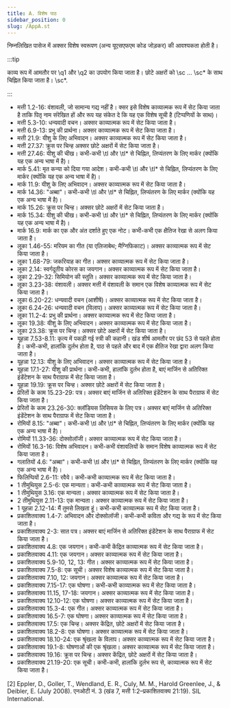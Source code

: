 ```yaml
---
title: A. विशेष पाठ
sidebar_position: 0
slug: /AppA.st
---
```


निम्नलिखित पासेज में अक्सर विशेष स्वरूपण (अन्य यूएसएफएम कोड जोड़कर) की आवश्यकता होती है।

:::tip

काव्य रूप में आमतौर पर \q1 और \q2 का उपयोग किया जाता है। छोटे अक्षरों को \sc … \sc\* के साथ चिह्नित किया जाता है। \sc\*.

:::

- मत्ती 1.2-16: वंशावली, जो सामान्य गद्य नहीं है। क्सर इसे विशेष काव्यात्मक रूप में सेट किया जाता है ताकि पितृ नाम संरेखित हों और रूप यह संकेत दे कि यह एक विशेष सूची है (टिप्पणियों के साथ)।
- मत्ती 5.3-10: धन्यवादी वचन। अक्सर काव्यात्मक रूप में सेट किया जाता है।
- मत्ती 6.9-13: प्रभु की प्रार्थना। अक्सर काव्यात्मक रूप में सेट किया जाता है।
- मत्ती 21.9: यीशु के लिए अभिवादन। अक्सर काव्यात्मक रूप में सेट किया जाता है।
- मत्ती 27.37: क्रूस पर चिन्ह अक्सर छोटे अक्षरों में सेट किया जाता है।
- मत्ती 27.46: यीशु की चीख। कभी-कभी \tl और \tl\* से चिह्नित, लिप्यंतरण के लिए मार्कर (क्योंकि यह एक अन्य भाषा में है)।
- मार्क 5.41: मृत कन्या को दिया गया आदेश। कभी-कभी \tl और \tl\* से चिह्नित, लिप्यंतरण के लिए मार्कर (क्योंकि यह एक अन्य भाषा में है)।
- मार्क 11.9: यीशु के लिए अभिवादन। अक्सर काव्यात्मक रूप में सेट किया जाता है।
- मार्क 14.36: "अब्बा"। कभी-कभी \tl और \tl\* से चिह्नित, लिप्यंतरण के लिए मार्कर (क्योंकि यह एक अन्य भाषा में है)।
- मार्क 15.26: क्रूस पर चिन्ह। अक्सर छोटे अक्षरों में सेट किया जाता है।
- मार्क 15.34: यीशु की चीख। कभी-कभी \tl और \tl\* से चिह्नित, लिप्यंतरण के लिए मार्कर (क्योंकि यह एक अन्य भाषा में है)।
- मार्क 16.9: मार्क का एक और अंत दर्शाते हुए एक नोट। कभी-कभी एक क्षैतिज रेखा से अलग किया जाता है।
- लूका 1.46-55: मरियम का गीत (या एलिजाबेथ; मैग्निफिकाट)। अक्सर काव्यात्मक रूप में सेट किया जाता है।
- लूका 1.68-79: जकरियाह का गीत। अक्सर काव्यात्मक रूप में सेट किया जाता है।
- लूका 2.14: स्वर्गदूतीय कोरस का जयगान। अक्सर काव्यात्मक रूप में सेट किया जाता है।
- लूका 2.29-32: सिमियोन की स्तुति। अक्सर काव्यात्मक रूप में सेट किया जाता है।
- लूका 3.23-38: वंशावली। अक्सर मत्ती में वंशावली के समान एक विशेष काव्यात्मक रूप में सेट किया जाता है।
- लूका 6.20-22: धन्यवादी वचन (आशीषें)। अक्सर काव्यात्मक रूप में सेट किया जाता है।
- लूका 6.24-26: धन्यवादी वचन (विलाप)। अक्सर काव्यात्मक रूप में सेट किया जाता है।
- लूका 11.2-4: प्रभु की प्रार्थना। अक्सर काव्यात्मक रूप में सेट किया जाता है।
- लूका 19.38: यीशु के लिए अभिवादन। अक्सर काव्यात्मक रूप में सेट किया जाता है।
- लूका 23.38: क्रूस पर चिन्ह। अक्सर छोटे अक्षरों में सेट किया जाता है।
- यूहन्ना 7.53-8.11: कृत्य में पकड़ी गई स्त्री की कहानी। खंड शीर्ष आमतौर पर छंद 53 से पहले होता है। कभी-कभी, हालांकि दुर्लभ होता है, पाठ से पहले और बाद में एक क्षैतिज रेखा द्वारा अलग किया जाता है।
- यूहन्ना 12.13: यीशु के लिए अभिवादन। अक्सर काव्यात्मक रूप में सेट किया जाता है।
- यूहन्ना 17.1-27: यीशु की प्रार्थना। कभी-कभी, हालांकि दुर्लभ होता है, बाएं मार्जिन से अतिरिक्त इंडेंटेशन के साथ पैराग्राफ में सेट किया जाता है।
- यूहन्ना 19.19: क्रूस पर चिन्ह। अक्सर छोटे अक्षरों में सेट किया जाता है।
- प्रेरितों के काम 15.23-29: पत्र। अक्सर बाएं मार्जिन से अतिरिक्त इंडेंटेशन के साथ पैराग्राफ में सेट किया जाता है।
- प्रेरितों के काम 23.26-30: क्लॉडियस लिसियस के लिए पत्र। अक्सर बाएं मार्जिन से अतिरिक्त इंडेंटेशन के साथ पैराग्राफ में सेट किया जाता है।
- रोमियों 8.15: "अब्बा"। कभी-कभी \tl और \tl\* से चिह्नित, लिप्यंतरण के लिए मार्कर (क्योंकि यह एक अन्य भाषा में है)।
- रोमियों 11.33-36: दोक्सोलॉजी। अक्सर काव्यात्मक रूप में सेट किया जाता है।
- रोमियों 16.3-16: विशेष अभिवादन। कभी-कभी वंशावलियों के समान विशेष काव्यात्मक रूप में सेट किया जाता है।
- गलातियों 4.6: "अब्बा"। कभी-कभी \tl और \tl\* से चिह्नित, लिप्यंतरण के लिए मार्कर (क्योंकि यह एक अन्य भाषा में है)।
- फिलिप्पियों 2.6-11: रवैये। कभी-कभी काव्यात्मक रूप में सेट किया जाता है।
- 1 तीमुथियुस 2.5-6: एक मान्यता। कभी-कभी काव्यात्मक रूप में सेट किया जाता है।
- 1 तीमुथियुस 3.16: एक मान्यता। अक्सर काव्यात्मक रूप में सेट किया जाता है।
- 2 तीमुथियुस 2.11-13: एक मान्यता। अक्सर काव्यात्मक रूप में सेट किया जाता है।
- 1 यूहन्ना 2.12-14: मैं तुमसे लिखता हूं। कभी-कभी काव्यात्मक रूप में सेट किया जाता है।
- प्रकाशितवाक्य 1.4-7: अभिवादन और दोक्सोलॉजी। कभी-कभी कविता और गद्य के रूप में सेट किया जाता है।
- प्रकाशितवाक्य 2-3: सात पत्र। अक्सर बाएं मार्जिन से अतिरिक्त इंडेंटेशन के साथ पैराग्राफ में सेट किया जाता है।
- प्रकाशितवाक्य 4.8: एक जयगान। कभी-कभी केंद्रित काव्यात्मक रूप में सेट किया जाता है।
- प्रकाशितवाक्य 4.11: एक जयगान। अक्सर काव्यात्मक रूप में सेट किया जाता है।
- प्रकाशितवाक्य 5.9-10, 12, 13: गीत। अक्सर काव्यात्मक रूप में सेट किया जाता है।
- प्रकाशितवाक्य 7.5-8: एक सूची। अक्सर विशेष काव्यात्मक रूप में सेट किया जाता है।
- प्रकाशितवाक्य 7.10, 12: जयगान। अक्सर काव्यात्मक रूप में सेट किया जाता है।
- प्रकाशितवाक्य 7.15-17: एक घोषणा। कभी-कभी काव्यात्मक रूप में सेट किया जाता है।
- प्रकाशितवाक्य 11.15, 17-18: जयगान। अक्सर काव्यात्मक रूप में सेट किया जाता है।
- प्रकाशितवाक्य 12.10-12: एक घोषणा। अक्सर काव्यात्मक रूप में सेट किया जाता है।
- प्रकाशितवाक्य 15.3-4: एक गीत। अक्सर काव्यात्मक रूप में सेट किया जाता है।
- प्रकाशितवाक्य 16.5-7: एक घोषणा। अक्सर काव्यात्मक रूप में सेट किया जाता है।
- प्रकाशितवाक्य 17.5: एक चिन्ह। अक्सर केंद्रित, छोटे अक्षरों में सेट किया जाता है।
- प्रकाशितवाक्य 18.2-8: एक घोषणा। अक्सर काव्यात्मक रूप में सेट किया जाता है।
- प्रकाशितवाक्य 18.10-24: एक श्रृंखला के विलाप। अक्सर काव्यात्मक रूप में सेट किया जाता है।
- प्रकाशितवाक्य 19.1-8: घोषणाओं की एक श्रृंखला। अक्सर काव्यात्मक रूप में सेट किया जाता है।
- प्रकाशितवाक्य 19.16: क्रूस पर चिन्ह। अक्सर केंद्रित, छोटे अक्षरों में सेट किया जाता है।
- प्रकाशितवाक्य 21.19-20: एक सूची। कभी-कभी, हालांकि दुर्लभ रूप से, काव्यात्मक रूप में सेट किया जाता है।

[2] Eppler, D., Goller, T., Wendland, E. R., Culy, M. M., Harold Greenlee, J., & Deibler, E. (July 2008). एनओटी नं. 3 (खंड 7, मत्ती 1:2–प्रकाशितवाक्य 21:19). SIL International.

